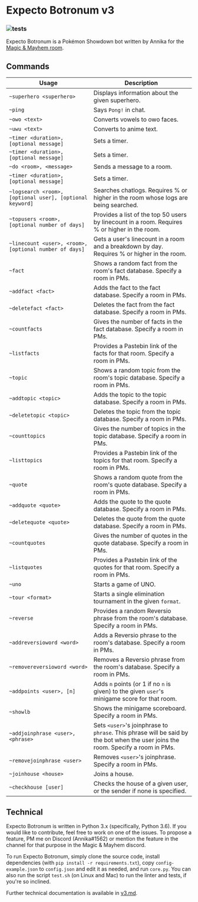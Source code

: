 # Expecto Botronum v3
### ![tests](https://github.com/AnnikaCodes/expecto-botronum/workflows/tests/badge.svg)
Expecto Botronum is a Pokémon Showdown bot written by Annika for the [Magic & Mayhem room](psim.us/mm).



## Commands
| Usage | Description |
|-------|-------------|
| `~superhero <superhero>` | Displays information about the given superhero. |
| `~ping` | Says `Pong!` in chat. |
| `~owo <text>` | Converts vowels to owo faces. |
| `~uwu <text>` | Converts to anime text. |
| `~timer <duration>, [optional message]` | Sets a timer. |
| `~timer <duration>, [optional message]` | Sets a timer. |
| `~do <room>, <message>` | Sends a message to a room. |
| `~timer <duration>, [optional message]` | Sets a timer. |
| `~logsearch <room>, [optional user], [optional keyword]` | Searches chatlogs. Requires % or higher in the room whose logs are being searched. |
| `~topusers <room>, [optional number of days]` | Provides a list of the top 50 users by linecount in a room. Requires % or higher in the room. |
| `~linecount <user>, <room>, [optional number of days]` | Gets a user's linecount in a room and a breakdown by day. Requires % or higher in the room. |
| `~fact` | Shows a random fact from the room's fact database. Specify a room in PMs. |
| `~addfact <fact>` | Adds the fact to the fact database. Specify a room in PMs. |
| `~deletefact <fact>` | Deletes the fact from the fact database. Specify a room in PMs. |
| `~countfacts` | Gives the number of facts in the fact database. Specify a room in PMs. |
| `~listfacts` | Provides a Pastebin link of the facts for that room. Specify a room in PMs. |
| `~topic` | Shows a random topic from the room's topic database. Specify a room in PMs. |
| `~addtopic <topic>` | Adds the topic to the topic database. Specify a room in PMs. |
| `~deletetopic <topic>` | Deletes the topic from the topic database. Specify a room in PMs. |
| `~counttopics` | Gives the number of topics in the topic database. Specify a room in PMs. |
| `~listtopics` | Provides a Pastebin link of the topics for that room. Specify a room in PMs. |
| `~quote` | Shows a random quote from the room's quote database. Specify a room in PMs. |
| `~addquote <quote>` | Adds the quote to the quote database. Specify a room in PMs. |
| `~deletequote <quote>` | Deletes the quote from the quote database. Specify a room in PMs. |
| `~countquotes` | Gives the number of quotes in the quote database. Specify a room in PMs. |
| `~listquotes` | Provides a Pastebin link of the quotes for that room. Specify a room in PMs. |
| `~uno` | Starts a game of UNO. |
| `~tour <format>` | Starts a single elimination tournament in the given `format`. |
| `~reverse` | Provides a random Reversio phrase from the room's database. Specify a room in PMs. |
| `~addreversioword <word>` | Adds a Reversio phrase to the room's database. Specify a room in PMs. |
| `~removereversioword <word>` | Removes a Reversio phrase from the room's database. Specify a room in PMs. |
| `~addpoints <user>, [n]` | Adds `n` points (or 1 if no `n` is given) to the given `user`'s minigame score for that room. |
| `~showlb` | Shows the minigame scoreboard. Specify a room in PMs. |
| `~addjoinphrase <user>, <phrase>` | Sets `<user>`'s joinphrase to `phrase`. This phrase will be said by the bot when the user joins the room. Specify a room in PMs. |
| `~removejoinphrase <user>` | Removes `<user>`'s joinphrase. Specify a room in PMs. |
| `~joinhouse <house>` | Joins a house. |
| `~checkhouse [user]` | Checks the house of a given user, or the sender if none is specified. |

## Technical
Expecto Botronum is written in Python 3.x (specifically, Python 3.6). If you would like to contribute, feel free to work on one of the issues. To propose a feature, PM me on Discord (Annika#1562) or mention the feature in the channel for that purpose in the Magic & Mayhem discord.

To run Expecto Botronum, simply clone the source code, install dependencies (with `pip install -r requirements.txt`), copy `config-example.json` to `config.json` and edit it as needed, and run `core.py`. You can also run the script `test.sh` (on Linux and Mac) to run the linter and tests, if you're so inclined.

Further technical documentation is available in [v3.md](https://github.com/AnnikaCodes/expecto-botronum/blob/master/v3.md).
